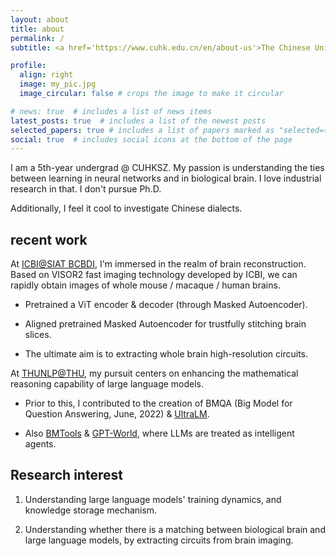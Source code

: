 ```yaml
---
layout: about
title: about
permalink: /
subtitle: <a href='https://www.cuhk.edu.cn/en/about-us'>The Chinese University of Hong Kong, Shenzhen</a>

profile:
  align: right
  image: my_pic.jpg
  image_circular: false # crops the image to make it circular

# news: true  # includes a list of news items
latest_posts: true  # includes a list of the newest posts
selected_papers: true # includes a list of papers marked as "selected={true}"
social: true  # includes social icons at the bottom of the page
---
```


I am a 5th-year undergrad @ CUHKSZ. My passion is understanding the ties between learning in neural networks and in biological brain. I love industrial research in that. I don't pursue Ph.D. 

Additionally, I feel it cool to investigate Chinese dialects. 

## recent work

At [ICBI@SIAT BCBDI](http://bcbdi.siat.ac.cn/), I'm immersed in the realm of brain reconstruction. Based on VISOR2 fast imaging technology developed by ICBI, we can rapidly obtain images of whole mouse / macaque / human brains.

- Pretrained a ViT encoder & decoder (through Masked Autoencoder).
  
- Aligned pretrained Masked Autoencoder for trustfully stitching brain slices.

- The ultimate aim is to extracting whole brain high-resolution circuits.


At [THUNLP@THU](https://nlp.csai.tsinghua.edu.cn/), my pursuit centers on enhancing the mathematical reasoning capability of large language models.

- Prior to this, I contributed to the creation of BMQA (Big Model for Question Answering, June, 2022) & [UltraLM](https://github.com/thunlp/UltraChat).

- Also [BMTools](https://github.com/OpenBMB/BMTools) & [GPT-World](https://github.com/ShengdingHu/GPT-World), where LLMs are treated as intelligent agents.


## Research interest

1. Understanding large language models' training dynamics, and knowledge storage mechanism.

2. Understanding whether there is a matching between biological brain and large language models, by extracting circuits from brain imaging.

